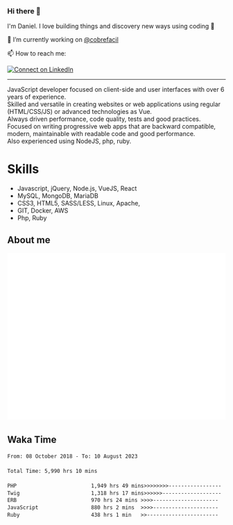 ### Hi there 👋

I'm Daniel. I love building things and discovery new ways using coding :raised_hands: 

🔭 I’m currently working on [@cobrefacil](https://www.cobrefacil.com.br/)

📫 How to reach me:

[![Connect on LinkedIn](https://img.shields.io/badge/--linkedin?label=LinkedIn&logo=LinkedIn&style=social)](https://www.linkedin.com/in/daniel-cerverizzo/)

---

JavaScript developer focused on client-side and user interfaces with over 6 years of experience.  
Skilled and versatile in creating websites or web applications using regular (HTML/CSS/JS) or advanced technologies as Vue.  
Always driven performance, code quality, tests and good practices.  
 Focused on writing progressive web apps that are backward compatible, modern, maintainable with readable code and good performance.  
Also experienced using NodeJS, php, ruby. 


# Skills

 - Javascript, jQuery, Node.js, VueJS, React
 - MySQL, MongoDB, MariaDB    
 - CSS3, HTML5, SASS/LESS,  Linux, Apache,
 - GIT, Docker, AWS
 - Php, Ruby

## About me

![Metrics](/github-metrics.svg)

## Waka Time

<!--START_SECTION:waka-->

```txt
From: 08 October 2018 - To: 10 August 2023

Total Time: 5,990 hrs 10 mins

PHP                        1,949 hrs 49 mins>>>>>>>>-----------------   32.55 %
Twig                       1,318 hrs 17 mins>>>>>>-------------------   22.01 %
ERB                        970 hrs 24 mins >>>>---------------------   16.20 %
JavaScript                 880 hrs 2 mins  >>>>---------------------   14.69 %
Ruby                       438 hrs 1 min   >>-----------------------   07.31 %
```

<!--END_SECTION:waka-->

